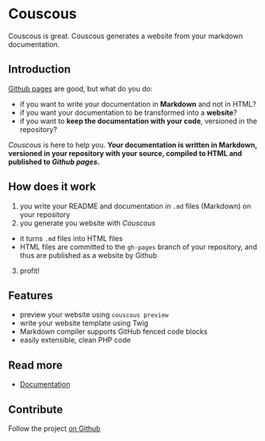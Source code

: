 # Couscous

Couscous is great. Couscous generates a website from your markdown documentation.


## Introduction

[Github pages](http://pages.github.com/) are good, but what do you do:

* if you want to write your documentation in **Markdown** and not in HTML?
* if you want your documentation to be transformed into a **website**?
* if you want to **keep the documentation with your code**, versioned in the repository?

*Couscous* is here to help you. **Your documentation is written in Markdown,
versioned in your repository with your source, compiled to HTML and published to *Github pages*.**


## How does it work

1. you write your README and documentation in `.md` files (Markdown) on your repository
2. you generate you website with *Couscous*
  - it turns `.md` files into HTML files
  - HTML files are committed to the `gh-pages` branch of your repository, and thus are published as a website by Github
3. profit!


## Features

* preview your website using `couscous preview`
* write your website template using Twig
* Markdown compiler supports GitHub fenced code blocks
* easily extensible, clean PHP code


## Read more

* [Documentation](docs/)


## Contribute

Follow the project [on Github](https://github.com/mnapoli/Couscous/)
